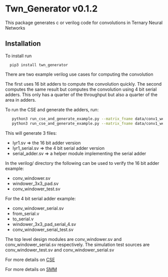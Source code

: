 Twn_Generator v0.1.2
====================

This package generates c or verilog code for convolutions in Ternary Neural Networks

Installation
------------
To install run

```
  pip3 install twn_generator
```

There are two example verilog use cases for computing the convolution

The first uses 16 bit adders to compute the convolution quickly.
The second computes the same result but computes the convolution using 4 bit serial adders.
This only has a quarter of the throughput but also a quarter of the area in adders.

To run the CSE and generate the adders, run:

```bash
   python3 run_cse_and_generate_example.py --matrix_fname data/conv1_weights.csv --cse_fname data/conv1_tern_op_list.csv --module_name lyr1 --BW_in 16
   python3 run_cse_and_generate_example.py --matrix_fname data/conv1_weights.csv --cse_fname data/conv1_tern_op_list.csv --module_name lyr1_serial --BW_in 4 --serial
```

This will generate 3 files:

 * lyr1.sv => the 16 bit adder version
 * lyr1_serial.sv => the 4 bit serial adder version
 * serial_adder.sv => a helper module implementing the serial adder

In the verilog/ directory the following can be used to verify the 16 bit adder example:

  * conv_windower.sv
  * windower_3x3_pad.sv
  * conv_windower_test.sv

For the 4 bit serial adder example:

  * conv_windower_serial.sv
  * from_serial.v
  * to_serial.v
  * windower_3x3_pad_serial_4.sv
  * conv_windower_serial_test.sv

The top level design modules are conv_windower.sv and conv_windower_serial.sv respectively.
The simulation test sources are conv_windower_test.sv and conv_windower_serial.sv

For more details on [CSE](docs/CSE.md)

For more details on [SMM](docs/SMM.md)
